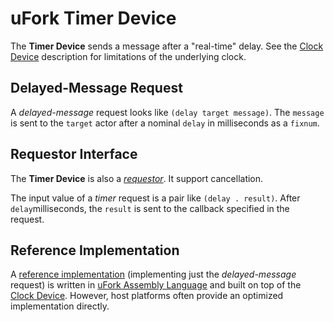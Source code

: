 # uFork Timer Device

The **Timer Device** sends a message after a "real-time" delay.
See the [Clock Device](clock_dev.md) description for limitations
of the underlying clock.

## Delayed-Message Request

A _delayed-message_ request looks like `(delay target message)`.
The `message` is sent to the `target` actor
after a nominal `delay` in milliseconds as a `fixnum`.

## Requestor Interface

The **Timer Device** is also a [_requestor_](../docs/requestor.md). It support
cancellation.

The input value of a _timer_ request is a pair like `(delay . result)`. After
`delay`milliseconds, the `result` is sent to the callback specified in the
request.

## Reference Implementation

A [reference implementation](https://ufork.org/playground/?src=https://ufork.org/lib/timer.asm)
(implementing just the _delayed-message_ request)
is written in [uFork Assembly Language](asm.md)
and built on top of the [Clock Device](clock_dev.md).
However, host platforms often provide
an optimized implementation directly.
